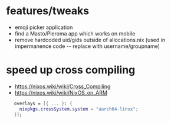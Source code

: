 # features/tweaks
- emoji picker application
- find a Masto/Pleroma app which works on mobile
- remove hardcoded uid/gids outside of allocations.nix (used in impermanence code -- replace with username/groupname)


# speed up cross compiling
- <https://nixos.wiki/wiki/Cross_Compiling>
- <https://nixos.wiki/wiki/NixOS_on_ARM>
```nix
   overlays = [{ ... }: {
     nixpkgs.crossSystem.system = "aarch64-linux";
   }];
```
